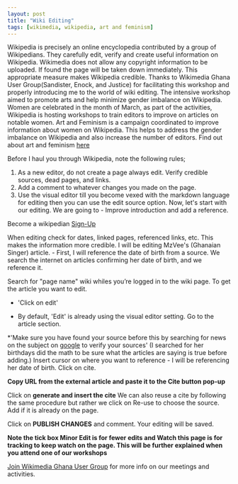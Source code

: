 ```yaml
---
layout: post
title: "Wiki Editing"
tags: [wikimedia, wikipedia, art and feminism]
---
```


Wikipedia is precisely an online encyclopedia contributed by a group of Wikipedians. They carefully edit, verify and create useful information on Wikipedia. Wikimedia does not allow any copyright information to be uploaded. If found the page will be taken down immediately. This appropriate measure makes Wikipedia credible. Thanks to Wikimedia Ghana User Group(Sandister, Enock, and Justice) for facilitating this workshop and properly introducing me to the world of wiki editing. The intensive workshop aimed to promote arts and help minimize gender imbalance on Wikipedia. 
Women are celebrated in the month of March, as part of the activities, Wikipedia is hosting workshops to train editors to improve on articles on notable women. Art and Feminism is a campaign coordinated to improve information about women on Wikipedia. This helps to address the gender imbalance on Wikipedia and also increase the number of editors. Find out about art and feminism [here][art-feminism]

Before I haul you through Wikipedia, note the following rules;
1. As a new editor, do not create a page always edit. Verify credible sources, dead pages, and links.
2. Add a comment to whatever changes you made on the page.
3. Use the visual editor till you become vexed with the markdown language for editing then you can use the edit source option.
Now, let's start with our editing. We are going to - Improve introduction and add a reference.

Become a wikipedian [Sign-Up][wiki-create]

When editing check for dates, linked pages, referenced links, etc. This makes the information more credible. I will be editing MzVee's (Ghanaian Singer) article. - First, I will reference the date of birth from a source. We search the internet on articles confirming her date of birth, and we reference it.

Search for "page name" wiki whiles you’re logged in to the wiki page. To get the article you want to edit.

* 'Click on edit'

* By default, 'Edit' is already using the visual editor setting. Go to the article section.

*'Make sure you have found your source before this by searching for news on the subject on [google][google-web] to verify your sources' (I searched for her birthdays did the math to be sure what the articles are saying is true before adding.) Insert cursor on where you want to reference - I will be referencing her date of birth. Click on cite.

**Copy URL from the external article and paste it to the Cite button pop-up**

Click on **generate and insert the cite** We can also reuse a cite by following the same procedure but rather we click on Re-use to choose the source. Add if it is already on the page.

Click on **PUBLISH CHANGES** and comment. Your editing will be saved.

**Note the tick box Minor Edit is for fewer edits and Watch this page is for tracking to keep watch on the page. This will be further explained when you attend one of our workshops**

[Join Wikimedia Ghana User Group][wikimedia-website] for more info on our meetings and activities.

[wikimedia-website]: https://wmghug.wordpress.com
[google-web]: https://www.google.com
[wiki-create]: https://en.wikipedia.org/w/index.php?title=Special:CreateAccount&returnto
[art-feminism]: https://artandfeminism.org

